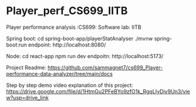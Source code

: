 # Player_perf_CS699_IITB
Player performance analysis :CS699: Software lab: IITB


Spring boot:
cd spring-boot-app/playerStatAnalyser
./mvnw spring-boot:run
endpoint: http://localhost:8080/

Node: 
cd react-app
npm run dev
endpoitn: http://localhost:5173/

Project Readme: 
  https://github.com/sammagnet7/cs699_Player-performance-data-analyzer/tree/main/docs

Step by step demo video explanation of this project: 
  https://drive.google.com/file/d/1HtmGu2PFeBYo9zfO1k_RgqLIyDiv9Un3/view?usp=drive_link
